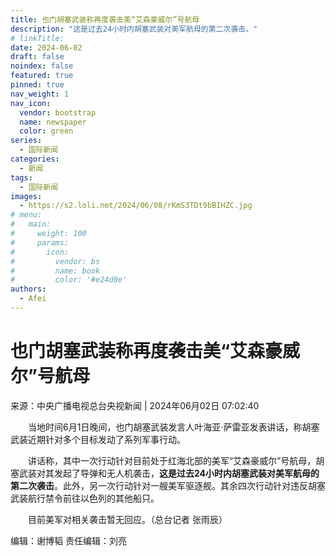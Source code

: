 ```yaml
---
title: 也门胡塞武装称再度袭击美“艾森豪威尔”号航母
description: "这是过去24小时内胡塞武装对美军航母的第二次袭击。"
# linkTitle:
date: 2024-06-02
draft: false
noindex: false
featured: true
pinned: true
nav_weight: 1
nav_icon:
  vendor: bootstrap
  name: newspaper
  color: green
series:
  - 国际新闻
categories:
  - 新闻
tags:
  - 国际新闻
images:
  - https://s2.loli.net/2024/06/08/rKmS3TDt9bBIHZC.jpg
# menu:
#   main:
#     weight: 100
#     params:
#       icon:
#         vendor: bs
#         name: book
#         color: '#e24d0e'
authors:
  - Afei
---
```


# 也门胡塞武装称再度袭击美“艾森豪威尔”号航母
来源：中央广播电视总台央视新闻 | 2024年06月02日 07:02:40


　　当地时间6月1日晚间，也门胡塞武装发言人叶海亚·萨雷亚发表讲话，称胡塞武装近期针对多个目标发动了系列军事行动。

　　讲话称，其中一次行动针对目前处于红海北部的美军“艾森豪威尔”号航母，胡塞武装对其发起了导弹和无人机袭击，**这是过去24小时内胡塞武装对美军航母的第二次袭击**。此外，另一次行动针对一艘美军驱逐舰。其余四次行动针对违反胡塞武装航行禁令前往以色列的其他船只。

　　目前美军对相关袭击暂无回应。（总台记者 张雨辰）

 编辑：谢博韬 责任编辑：刘亮
